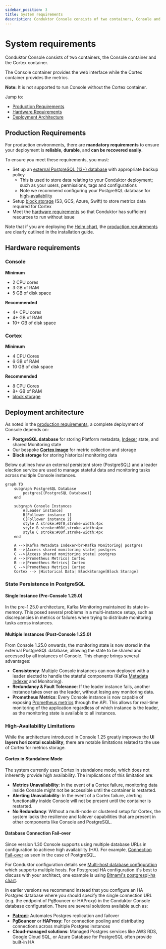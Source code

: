 ```yaml
---
sidebar_position: 3
title: System requirements
description: Conduktor Console consists of two containers, Console and Cortex.
---
```


# System requirements

Conduktor Console consists of two containers, the Console container and the Cortex container.

The Console container provides the web interface while the Cortex container provides the metrics.

**Note:**  It is not supported to run Console without the Cortex container.

Jump to:
 - [Production Requirements](#production-requirements)
 - [Hardware Requirements](#hardware-requirements)
 - [Deployment Architecture](#deployment-architecture)

## Production Requirements

For production environments, there are **mandatory requirements** to ensure your deployment is **reliable**, **durable**, and **can be recovered easily**. 

To ensure you meet these requirements, you must:

 - Set up an [external PostgreSQL (13+) database](/platform/get-started/configuration/database/) with appropriate backup policy 
    - This is used to store data relating to your Conduktor deployment; such as your users, permissions, tags and configurations
    - Note we recommend configuring your PostgreSQL database for [high-availability](#database-connection-fail-over)
 - Setup [block storage](/platform/get-started/configuration/env-variables#monitoring-properties) (S3, GCS, Azure, Swift) to store metrics data required for Cortex
 - Meet the [hardware requirements](#hardware-requirements) so that Conduktor has sufficient resources to run without issue
 
Note that if you are deploying the [Helm chart](/platform/get-started/installation/get-started/kubernetes/), the [production requirements](/platform/get-started/installation/get-started/kubernetes#production-requirements) are clearly outlined in the installation guide. 

## Hardware requirements

### Console

**Minimum**

- 2 CPU cores
- 3 GB of RAM
- 5 GB of disk space

**Recommended**

- 4+ CPU cores
- 4+ GB of RAM
- 10+ GB of disk space

### Cortex

**Minimum**

- 4 CPU Cores
- 6 GB of RAM
- 10 GB of disk space

**Recommended**

- 8 CPU Cores
- 8+ GB of RAM
- [block storage](/platform/get-started/configuration/env-variables#monitoring-properties)

## Deployment architecture

As noted in the [production requirements](#production-requirements), a complete deployment of Console depends on:

- **PostgreSQL database** for storing Platform metadata, [Indexer](/platform/navigation/console/about-indexing/) state, and shared Monitoring state
- Our bespoke [**Cortex image**](/platform/get-started/configuration/cortex/) for metric collection and storage
- **Block storage** for storing historical monitoring data

Below outlines how an external persistent store (PostgreSQL) and a leader election service are used to manage stateful data and monitoring tasks across multiple Console instances.

```mermaid
graph TD
    subgraph PostgreSQL Database
        postgres[(PostgreSQL Database)]
    end

    subgraph Console Instances
        A[Leader instance]
        B[Follower instance 1]
        C[Follower instance 2]
        style A stroke:#0f0,stroke-width:4px
        style B stroke:#00f,stroke-width:4px
        style C stroke:#00f,stroke-width:4px
    end

    A -->|Kafka Metadata Indexer<br>Kafka Monitoring| postgres
    B -->|Access shared monitoring state| postgres
    C -->|Access shared monitoring state| postgres
    A -->|Prometheus Metrics| Cortex
    B -->|Prometheus Metrics| Cortex
    C -->|Prometheus Metrics| Cortex
    Cortex --> |Historical Data| BlockStorage[Block Storage]
```

### State Persistence in PostgreSQL

#### Single Instance (Pre-Console 1.25.0)

In the pre-1.25.0 architecture, Kafka Monitoring maintained its state in-memory. This posed several problems in a multi-instance setup, such as discrepancies in metrics or failures when trying to distribute monitoring tasks across instances.

#### Multiple Instances (Post-Console 1.25.0)

From Console 1.25.0 onwards, the monitoring state is now stored in the external PostgreSQL database, allowing the state to be shared and accessed by all instances of Console. This change brings several advantages:
 - **Consistency**: Multiple Console instances can now deployed with a leader elected to handle the stateful components (Kafka [Metadata Indexer](/platform/navigation/console/about-indexing/) and Monitoring).
 - **Redundancy & Fault Tolerance**: If the leader instance fails, another instance takes over as the leader, without losing any monitoring data.
 - **Prometheus Metrics**: Every Console instance is now capable of exposing [Prometheus metrics](/platform/reference/metric-reference/) through the API. This allows for real-time monitoring of the application regardless of which instance is the leader, as the monitoring state is available to all instances.

 ### High-Availability Limitations

 While the architecture introduced in Console 1.25 greatly improves the **UI layers horizontal scalability**, there are notable limitations related to the use of Cortex for metrics storage.

#### Cortex in Standalone Mode 

The system currently uses Cortex in standalone mode, which does not inherently provide high availability. The implications of this limitation are:

 - **Metrics Unavailability**: In the event of a Cortex failure, monitoring data inside Console might not be accessible until the container is restarted.
 - **Alerting Unavailability**: In the event of a Cortex failure, alerting functionality inside Console will not be present until the container is restarted.
 - **No Redundancy**: Without a multi-node or clustered setup for Cortex, the system lacks the resilience and failover capabilities that are present in other components like Console and PostgreSQL.

#### Database Connection Fail-over

Since version 1.30 Console supports using multiple database URLs in configuration to achieve high availability (HA). For example, [Connection Fail-over](https://jdbc.postgresql.org/documentation/use/#connection-fail-over) as seen in the case of PostgreSQL.

For Conduktor configuration details see [Multi-host database configuration](docs/platform/get-started/configuration/database.md#multi-host-configuration) which supports multiple hosts.
For Postgresql HA configuration it's best to discuss with your architect, one example is using [Bitnami's postgresql-ha chart](https://github.com/bitnami/charts/blob/main/bitnami/postgresql-ha/README.md#differences-between-the-postgresql-ha-and-postgresql-helm-charts).


In earlier versions we recommend instead that you configure an HA Postgres database where you should specify the single connection URL (e.g. the endpoint of PgBouncer or HAProxy) in the Conduktor Console database configuration. There are several solutions available such as:
 
 - [**Patroni**](https://www.cybertec-postgresql.com/en/patroni-setting-up-a-highly-available-postgresql-cluster/): Automates Postgres replication and failover
 - **PgBouncer** or **HAProxy**: For connection pooling and distributing connections across multiple Postgres instances
 - **Cloud-managed solutions**: Managed Postgres services like AWS RDS, Google Cloud SQL, or Azure Database for PostgreSQL often provide built-in HA



















